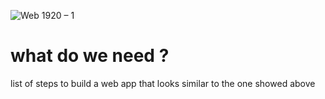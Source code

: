 
![Web 1920 – 1](https://user-images.githubusercontent.com/67547195/135486886-f4677c0d-3578-44b7-b3cc-27029d0a14b4.png)

# what do we need ? 

list of steps to build a web app that looks similar to the one showed above
